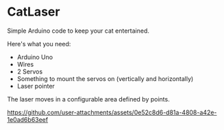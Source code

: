 # CatLaser
Simple Arduino code to keep your cat entertained.

Here's what you need:
- Arduino Uno
- Wires
- 2 Servos
- Something to mount the servos on (vertically and horizontally)
- Laser pointer

The laser moves in a configurable area defined by points.

https://github.com/user-attachments/assets/0e52c8d6-d81a-4808-a42e-1e0ad6b63eef

